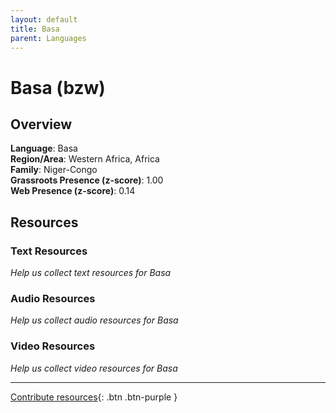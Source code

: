 ```yaml
---
layout: default
title: Basa
parent: Languages
---
```


# Basa (bzw)

## Overview

**Language**: Basa  
**Region/Area**: Western Africa, Africa  
**Family**: Niger-Congo  
**Grassroots Presence (z-score)**: 1.00  
**Web Presence (z-score)**: 0.14  

## Resources

### Text Resources
*Help us collect text resources for Basa*

### Audio Resources
*Help us collect audio resources for Basa*

### Video Resources
*Help us collect video resources for Basa*

---

[Contribute resources](https://forms.office.com/e/1SfLJx3u1r){: .btn .btn-purple }
